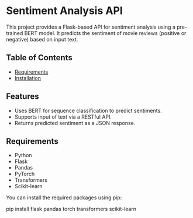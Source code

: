 # Sentiment Analysis API

This project provides a Flask-based API for sentiment analysis using a pre-trained BERT model. It predicts the sentiment of movie reviews (positive or negative) based on input text.

## Table of Contents
- [Requirements](#requirements)
- [Installation](#installation)

## Features

- Uses BERT for sequence classification to predict sentiments.
- Supports input of text via a RESTful API.
- Returns predicted sentiment as a JSON response.

## Requirements

- Python
- Flask
- Pandas
- PyTorch
- Transformers
- Scikit-learn

You can install the required packages using pip:

pip install flask pandas torch transformers scikit-learn

